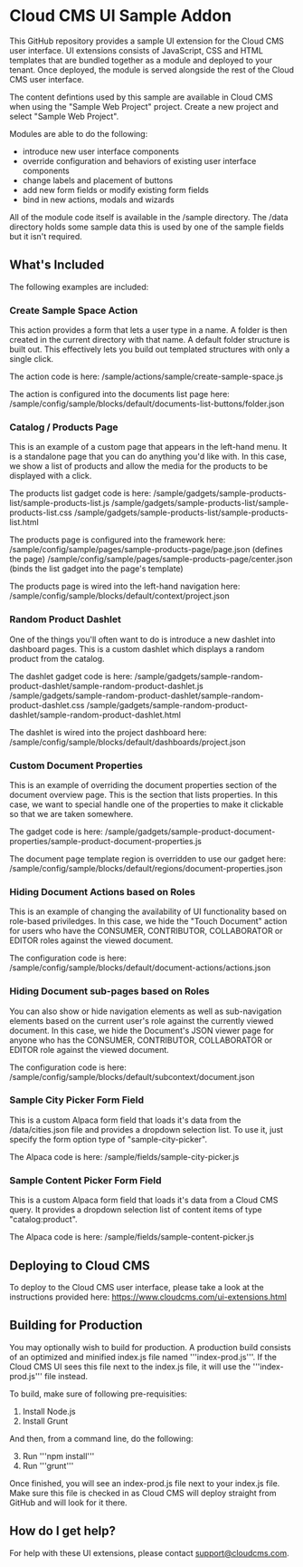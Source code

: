 # Cloud CMS UI Sample Addon

This GitHub repository provides a sample UI extension for the Cloud CMS user interface.  UI extensions consists of
JavaScript, CSS and HTML templates that are bundled together as a module and deployed to your tenant.  Once deployed,
the module is served alongside the rest of the Cloud CMS user interface.

The content defintions used by this sample are available in Cloud CMS when using the "Sample Web Project" project. 
Create a new project and select "Sample Web Project".

Modules are able to do the following:

- introduce new user interface components
- override configuration and behaviors of existing user interface components
- change labels and placement of buttons
- add new form fields or modify existing form fields
- bind in new actions, modals and wizards

All of the module code itself is available in the /sample directory.  The /data directory holds some sample data
this is used by one of the sample fields but it isn't required.

## What's Included

The following examples are included:

### Create Sample Space Action

This action provides a form that lets a user type in a name.  A folder is then created in the current directory with
that name.  A default folder structure is built out.  This effectively lets you build out templated structures
with only a single click.

The action code is here: 
    /sample/actions/sample/create-sample-space.js
    
The action is configured into the documents list page here:
    /sample/config/sample/blocks/default/documents-list-buttons/folder.json
    
### Catalog / Products Page

This is an example of a custom page that appears in the left-hand menu.  It is a standalone page that you can do
anything you'd like with.  In this case, we show a list of products and allow the media for the products to be
displayed with a click.

The products list gadget code is here:
    /sample/gadgets/sample-products-list/sample-products-list.js
    /sample/gadgets/sample-products-list/sample-products-list.css
    /sample/gadgets/sample-products-list/sample-products-list.html
    
The products page is configured into the framework here:
    /sample/config/sample/pages/sample-products-page/page.json (defines the page)
    /sample/config/sample/pages/sample-products-page/center.json (binds the list gadget into the page's template)
    
The products page is wired into the left-hand navigation here:
    /sample/config/sample/blocks/default/context/project.json

### Random Product Dashlet

One of the things you'll often want to do is introduce a new dashlet into dashboard pages.  This is a custom dashlet
which displays a random product from the catalog.

The dashlet gadget code is here:
    /sample/gadgets/sample-random-product-dashlet/sample-random-product-dashlet.js
    /sample/gadgets/sample-random-product-dashlet/sample-random-product-dashlet.css
    /sample/gadgets/sample-random-product-dashlet/sample-random-product-dashlet.html

The dashlet is wired into the project dashboard here:
    /sample/config/sample/blocks/default/dashboards/project.json
    
### Custom Document Properties
 
This is an example of overriding the document properties section of the document overview page.  This is the section
that lists properties.  In this case, we want to special handle one of the properties to make it clickable so that we
are taken somewhere.

The gadget code is here:
    /sample/gadgets/sample-product-document-properties/sample-product-document-properties.js
    
The document page template region is overridden to use our gadget here:
    /sample/config/sample/blocks/default/regions/document-properties.json
    
### Hiding Document Actions based on Roles

This is an example of changing the availability of UI functionality based on role-based priviledges.  In this case,
we hide the "Touch Document" action for users who have the CONSUMER, CONTRIBUTOR, COLLABORATOR or EDITOR roles against
the viewed document.

The configuration code is here:
    /sample/config/sample/blocks/default/document-actions/actions.json
 
### Hiding Document sub-pages based on Roles

You can also show or hide navigation elements as well as sub-navigation elements based on the current user's role
against the currently viewed document.  In this case, we hide the Document's JSON viewer page for anyone who has
the CONSUMER, CONTRIBUTOR, COLLABORATOR or EDITOR role against the viewed document.

The configuration code is here:
    /sample/config/sample/blocks/default/subcontext/document.json
    
### Sample City Picker Form Field

This is a custom Alpaca form field that loads it's data from the /data/cities.json file and provides a dropdown
selection list.  To use it, just specify the form option type of "sample-city-picker".

The Alpaca code is here:
    /sample/fields/sample-city-picker.js

### Sample Content Picker Form Field

This is a custom Alpaca form field that loads it's data from a Cloud CMS query.  It provides a dropdown selection
list of content items of type "catalog:product".

The Alpaca code is here:
    /sample/fields/sample-content-picker.js
    

## Deploying to Cloud CMS

To deploy to the Cloud CMS user interface, please take a look at the instructions provided here:
    https://www.cloudcms.com/ui-extensions.html
    
    
## Building for Production
    
You may optionally wish to build for production.  A production build consists of an optimized and minified index.js
file named '''index-prod.js'''.  If the Cloud CMS UI sees this file next to the index.js file, it will use the
'''index-prod.js''' file instead.

To build, make sure of following pre-requisities:

1.  Install Node.js
2.  Install Grunt

And then, from a command line, do the following:

3.  Run '''npm install'''
4.  Run '''grunt'''

Once finished, you will see an index-prod.js file next to your index.js file.  Make sure this file is checked in as
Cloud CMS will deploy straight from GitHub and will look for it there.


## How do I get help?

For help with these UI extensions, please contact support@cloudcms.com.